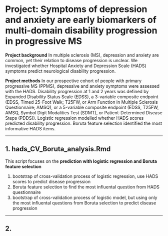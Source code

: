 # **Project: Symptoms of depression and anxiety are early biomarkers of multi-domain disability progression in progressive MS**

**Project background**
In multiple sclerosis (MS), depression and anxiety are common, yet their relation to disease progression is unclear. We investigated whether Hospital Anxiety and Depression Scale (HADS) symptoms predict neurological disability progression.

**Project methods**
In our prospective cohort of people with primary progressive MS (PPMS), depressive and anxiety symptoms were assessed with the HADS. Disability progression at 1 and 2 years was defined by Expanded Disability Status Scale (EDSS), a 3-variable composite endpoint (EDSS, Timed 25-Foot Walk; T25FW, or Arm Function in Multiple Sclerosis Questionnaire; AMSQ), or a 5-variable composite endpoint (EDSS, T25FW, AMSQ, Symbol Digit Modalities Test (SDMT), or Patient-Determined Disease Steps (PDDS)). Logistic regression modelled whether HADS scores predicted disability progression. Boruta feature selection identified the most informative HADS items.

---

## **1. hads_CV_Boruta_analysis.Rmd**

This script focuses on the **prediction with logistic regression and Boruta feature selection**

1. bootstrap of cross-validation process of logistic regression, use HADS scores to predict disease progression
2. Boruta feature selection to find the most influental question from HADS questionnaire
3. bootstrap of cross-validation process of logistic model, but using only the most influental questions from Boruta selection to predict disease progression

---

## **2.**
